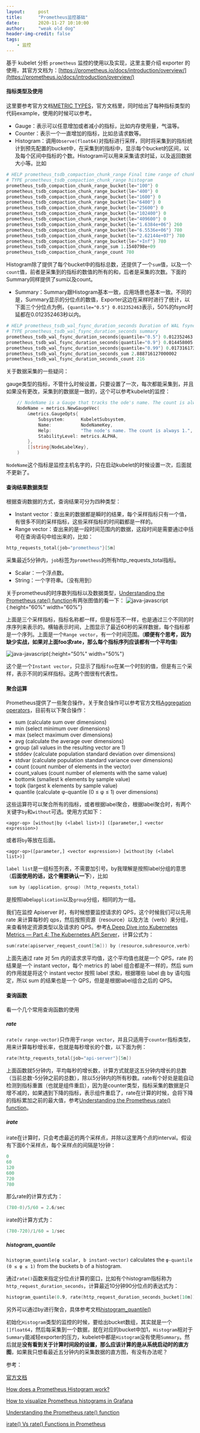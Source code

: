 ```yaml
---
layout:     post
title:      "Prometheus监控基础"
date:       2020-11-27 10:10:00
author:     "weak old dog"
header-img-credit: false
tags:
    - 监控
---
```


基于 kubelet 分析 `prometheus` 监控的使用以及实现，这里主要介绍 exporter 的使用，其官方文档为：[https://prometheus.io/docs/introduction/overview/](https://prometheus.io/docs/introduction/overview/)

#### 指标类型及使用
这里要参考官方文档[METRIC TYPES](https://prometheus.io/docs/concepts/metric_types/)，官方文档里，同时给出了每种指标类型的代码example，使用的时候可以参考。
* Gauge：表示可以任意增加或者减小的指标，比如内存使用量，气温等。
* Counter：表示一个一直增加的指标，比如总请求数等。
* Histogram：调用`Observe(float64)`对指标进行采样，同时将采集到的指标统计到预先配置的bucket中，在采集到的指标中，显示每个bucket的区间，以及每个区间中指标的个数。Histogram可以用来采集请求时延，以及返回数据大小等。比如
```s
# HELP prometheus_tsdb_compaction_chunk_range Final time range of chunks on their first compaction
# TYPE prometheus_tsdb_compaction_chunk_range histogram
prometheus_tsdb_compaction_chunk_range_bucket{le="100"} 0
prometheus_tsdb_compaction_chunk_range_bucket{le="400"} 0
prometheus_tsdb_compaction_chunk_range_bucket{le="1600"} 0
prometheus_tsdb_compaction_chunk_range_bucket{le="6400"} 0
prometheus_tsdb_compaction_chunk_range_bucket{le="25600"} 0
prometheus_tsdb_compaction_chunk_range_bucket{le="102400"} 0
prometheus_tsdb_compaction_chunk_range_bucket{le="409600"} 0
prometheus_tsdb_compaction_chunk_range_bucket{le="1.6384e+06"} 260
prometheus_tsdb_compaction_chunk_range_bucket{le="6.5536e+06"} 780
prometheus_tsdb_compaction_chunk_range_bucket{le="2.62144e+07"} 780
prometheus_tsdb_compaction_chunk_range_bucket{le="+Inf"} 780
prometheus_tsdb_compaction_chunk_range_sum 1.1540798e+09
prometheus_tsdb_compaction_chunk_range_count 780
```
Histogram除了提供了每个bucket中的指标总数，还提供了一个`sum`值，以及一个`count`值，前者是采集到的指标的数值的所有的和，后者是采集的次数。下面的Summary同样提供了sum以及count。

* Summary：Summary跟Histogram基本一致，应用场景也基本一致。不同的是，Summary显示的分位点的数值，Exporter这边在采样时进行了统计，以下面三个分位点为例，`{quantile="0.5"} 0.012352463`表示，50%的fsync时延都在0.012352463秒以内。
```s
# HELP prometheus_tsdb_wal_fsync_duration_seconds Duration of WAL fsync.
# TYPE prometheus_tsdb_wal_fsync_duration_seconds summary
prometheus_tsdb_wal_fsync_duration_seconds{quantile="0.5"} 0.012352463
prometheus_tsdb_wal_fsync_duration_seconds{quantile="0.9"} 0.014458005
prometheus_tsdb_wal_fsync_duration_seconds{quantile="0.99"} 0.017316173
prometheus_tsdb_wal_fsync_duration_seconds_sum 2.888716127000002
prometheus_tsdb_wal_fsync_duration_seconds_count 216
```
关于数据采集的一些疑问：

gauge类型的指标，不管什么时候设置，只要设置了一次，每次都能采集到，并且如果没有更改，采集到的数据是一致的，这个可以参考kubelet的监控：
```go
	// NodeName is a Gauge that tracks the ode's name. The count is always 1.
	NodeName = metrics.NewGaugeVec(
		&metrics.GaugeOpts{
			Subsystem:      KubeletSubsystem,
			Name:           NodeNameKey,
			Help:           "The node's name. The count is always 1.",
			StabilityLevel: metrics.ALPHA,
		},
		[]string{NodeLabelKey},
	)
```
`NodeName`这个指标是监控主机名字的，只在启动kubelet的时候设置一次，后面就不更新了。

#### 查询结果数据类型
根据查询数据的方式，查询结果可分为四种类型：
* Instant vector：查出来的数据都是瞬时的结果，每个采样指标只有一个值，有很多不同的采样指标，这些采样指标的时间戳都是一样的。
* Range vector：查出来的是一段时间范围内的数据，这段时间是需要通过中括号在查询语句中给出来的，比如：
```s
http_requests_total{job="prometheus"}[5m]
```
采集最近5分钟内，`job`标签为`prometheus`的所有http_requests_total指标。
* Scalar：一个浮点数。
* String：一个字符串。（没有用到）

关于prometheus的时序数列指标以及数据类型，[Understanding the Prometheus rate() function](https://www.metricfire.com/blog/understanding-the-prometheus-rate-function/)有两张图值的看一下：
![java-javascript](/img/in-post/monitor/prometheus_range.png){:height="60%" width="60%"}

上面是三个采样指标，指标名称都一样，但是标签不一样，也是通过三个不同的时序序列来表示的。横轴表示时间，上图显示了最近60秒的采样数据，每个指标都是一个序列。上面是一个`Range vector`，有一个时间范围。(**顺便有个思考，因为缺少实战，如果对上面foo求rate，那么每个指标序列应该都有一个平均值**)

![java-javascript](/img/in-post/monitor/prometheus_instant.png){:height="50%" width="50%"}

这个是一个`Instant vector`，只显示了指标`foo`在某一个时刻的值，但是有三个采样，表示不同的采样指标。这两个图很有代表性。

#### 聚合运算
Prometheus提供了一些聚合操作，关于聚合操作可以参考官方文档[Aggregation operators](https://prometheus.io/docs/prometheus/latest/querying/operators/#aggregation-operators)，目前有以下聚合操作：
* sum (calculate sum over dimensions)
* min (select minimum over dimensions)
* max (select maximum over dimensions)
* avg (calculate the average over dimensions)
* group (all values in the resulting vector are 1)
* stddev (calculate population standard deviation over dimensions)
* stdvar (calculate population standard variance over dimensions)
* count (count number of elements in the vector)
* count_values (count number of elements with the same value)
* bottomk (smallest k elements by sample value)
* topk (largest k elements by sample value)
* quantile (calculate φ-quantile (0 ≤ φ ≤ 1) over dimensions)

这些运算符可以聚合所有的指标，或者根据label聚合，根据label聚合时，有两个关键字`by`和`without`可选。使用方式如下：

`<aggr-op> [without|by (<label list>)] ([parameter,] <vector expression>)`

或者将`by`等放在后面。

`<aggr-op>([parameter,] <vector expression>) [without|by (<label list>)]`

`label list`是一组标签列表，不需要加引号。by我理解是按照label分组的意思（**后面使用的话，这个需要确认一下**），比如

```s
 sum by (application, group) (http_requests_total)
```
是按照label`application`以及`group`分组，相同的为一组。

我们在监控 Apiserver 时，有时候想要监控请求的 QPS，这个时候我们可以先用 rate 来计算每秒的 qps，然后按照资源（resource）以及方法（verb）来分组，来查看特定资源类型以及请求的 QPS。参考[A Deep Dive into Kubernetes Metrics — Part 4: The Kubernetes API Server](https://blog.freshtracks.io/a-deep-dive-into-kubernetes-metrics-part-4-the-kubernetes-api-server-72f1e1210770)，计算公式为：
```s
sum(rate(apiserver_request_count[5m])) by (resource,subresource,verb)
```
上面先通过 rate 对 5m 内的请求求平均值，这个平均值也就是一个 QPS，rate 的结果是一个 instant vector，每个 metrics 的 label 组合都是不一样的，然后 sum 的作用就是将这个 instant vector 按照 label 求和，根据哪些 label 由 by 语句指定，所以 sum 的结果也是一个 QPS，但是是根据label组合之后的 QPS。

#### 查询函数
看一个几个常用查询函数的使用
##### rate
`rate(v range-vector)`只作用于`range vector`，并且只适用于`counter`指标类型，用来计算每秒增长率，也就是每秒增长的个数，以下面为例：
```s
rate(http_requests_total{job="api-server"}[5m])
```
上面函数就5分钟内，平均每秒的增长数，计算方式就是这五分钟内增长的总数（当前总数-5分钟之前的总数），除以5分钟内的所有秒数。rate有个好处是能自动检测到指标重置（也就是组件重启），因为是counter类型，指标采集的数据是只增不减的，如果遇到下降的指标，表示组件重启了，rate在计算的时候，会将下降的指标累加之前的最大值，参考[Understanding the Prometheus rate() function](https://www.metricfire.com/blog/understanding-the-prometheus-rate-function/)。

##### irate
irate在计算时，只会考虑最近的两个采样点，并除以这里两个点的interval。假设有下面6个采样点，每个采样点的间隔是1分钟：
```s
0
60
120
600
720
780
```
那么rate的计算方式为：
```s
(780-0)/5/60 = 2.6/sec
```
irate的计算方式为：
```s
(780-720)/1/60 = 1/sec
```

##### histogram_quantile
`histogram_quantile(φ scalar, b instant-vector)` calculates the `φ-quantile (0 ≤ φ ≤ 1)` from the buckets b of a histogram. 

通过`rate()`函数来指定分位点计算的窗口，比如有个histogram指标称为`http_request_duration_seconds`，计算最近10分钟90分位点的表达式为：
```s
histogram_quantile(0.9, rate(http_request_duration_seconds_bucket[10m]))
```
另外可以通过by进行聚合，具体参考文档[histogram_quantile()](https://prometheus.io/docs/prometheus/latest/querying/functions/#histogram_quantile)


初始化`Histogram`类型的监控的时候，要给出bucket数组，其实就是一个`[]float64`，然后每采集到一个数据，就在对应的bucket中加1，`Histogram`相对于`Summary`能减轻exporter的压力，kubelet中都是`Histogram`没有使用`Summary`。然后就是**没有看到关于计算时间段的设置，那么应该计算的是从系统启动时的直方图**，如果我只想看最近五分钟内的采集数据的直方图，有没有办法呢？

参考：

[官方文档](https://prometheus.io/docs/introduction/overview/)

[How does a Prometheus Histogram work?](https://www.robustperception.io/how-does-a-prometheus-histogram-work)

[How to visualize Prometheus histograms in Grafana](https://grafana.com/blog/2020/06/23/how-to-visualize-prometheus-histograms-in-grafana/)

[Understanding the Prometheus rate() function](https://www.metricfire.com/blog/understanding-the-prometheus-rate-function/)

[irate() Vs rate() Functions in Prometheus](https://www.reddit.com/r/PrometheusMonitoring/comments/eyvsyl/irate_vs_rate_functions_in_prometheus/)